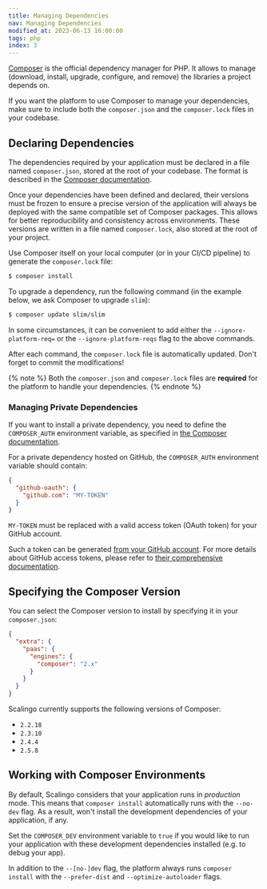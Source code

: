```yaml
---
title: Managing Dependencies
nav: Managing Dependencies
modified_at: 2023-06-13 16:00:00
tags: php
index: 3
---
```


[Composer](https://getcomposer.org) is the official dependency manager for PHP.
It allows to manage (download, install, upgrade, configure, and remove) the
libraries a project depends on.

If you want the platform to use Composer to manage your dependencies, make sure
to include both the `composer.json` and the `composer.lock` files in your
codebase.

## Declaring Dependencies

The dependencies required by your application must be declared in a file named
`composer.json`, stored at the root of your codebase. The format is described
in the [Composer documentation](https://getcomposer.org/doc/01-basic-usage.md).

Once your dependencies have been defined and declared, their versions must be
frozen to ensure a precise version of the application will always be deployed
with the same compatible set of Composer packages. This allows for better
reproducibility and consistency across environments. These versions are written
in a file named `composer.lock`, also stored at the root of your project.

Use Composer itself on your local computer (or in your CI/CD pipeline) to
generate the `composer.lock` file:

```bash
$ composer install
```

To upgrade a dependency, run the following command (in the example below, we
ask Composer to upgrade `slim`):

```bash
$ composer update slim/slim
```

In some circumstances, it can be convenient to add either the
`--ignore-platform-req=` or the `--ignore-platform-reqs` flag to the above
commands.

After each command, the `composer.lock` file is automatically updated. Don't
forget to commit the modifications!

{% note %}
    Both the `composer.json` and `composer.lock` files are **required** for the
    platform to handle your dependencies.
{% endnote %}

### Managing Private Dependencies

If you want to install a private dependency, you need to define the
`COMPOSER_AUTH` environment variable, as specified in
[the Composer documentation](https://getcomposer.org/doc/03-cli.md#composer-auth).

For a private dependency hosted on GitHub, the `COMPOSER_AUTH` environment
variable should contain:

```json
{
  "github-oauth": {
    "github.com": "MY-TOKEN"
  }
}
```

`MY-TOKEN` must be replaced with a valid access token (OAuth token) for your
GitHub account.

Such a token can be generated [from your GitHub account](https://github.com/settings/tokens).
For more details about GitHub access tokens, please refer to [their
comprehensive documentation](https://docs.github.com/en/authentication/keeping-your-account-and-data-secure/managing-your-personal-access-tokens).

## Specifying the Composer Version

You can select the Composer version to install by specifying it in your
`composer.json`:

```json
{
  "extra": {
    "paas": {
      "engines": {
        "composer": "2.x"
      }
    }
  }
}
```

Scalingo currently supports the following versions of Composer:

- `2.2.18`
- `2.3.10`
- `2.4.4`
- `2.5.8`

## Working with Composer Environments

By default, Scalingo considers that your application runs in *production* mode.
This means that `composer install` automatically runs with the `--no-dev` flag.
As a result, won't install the development dependencies of your application, if
any.

Set the `COMPOSER_DEV` environment variable to `true` if you would like to run your application with these
development dependencies installed (e.g. to debug your app).

In addition to the `--[no-]dev` flag, the platform always runs
`composer install` with the `--prefer-dist` and `--optimize-autoloader` flags.
